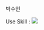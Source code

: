 박수인

Use Skill :
<img src="https://img.shields.io/badge/oracle-F80000?style=for-the-badge&logo=oracle&logoColor=white">
